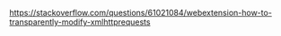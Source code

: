 https://stackoverflow.com/questions/61021084/webextension-how-to-transparently-modify-xmlhttprequests
